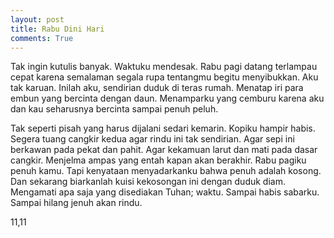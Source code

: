 ```yaml
---
layout: post
title: Rabu Dini Hari
comments: True
---
```


Tak ingin kutulis banyak. Waktuku mendesak. Rabu pagi datang terlampau  cepat karena semalaman segala rupa tentangmu begitu menyibukkan. Aku tak  karuan. Inilah aku, sendirian duduk di teras rumah. Menatap iri para  embun yang bercinta dengan daun. Menamparku yang cemburu karena aku dan  kau seharusnya bercinta sampai penuh peluh.

Tak seperti pisah yang harus  dijalani sedari kemarin. Kopiku hampir habis. Segera tuang cangkir  kedua agar rindu ini tak sendirian. Agar sepi ini berkawan pada pekat  dan pahit. Agar kekamuan larut dan mati pada dasar cangkir. Menjelma  ampas yang entah kapan akan berakhir. Rabu pagiku penuh kamu. Tapi  kenyataan menyadarkanku bahwa penuh adalah kosong. Dan sekarang  biarkanlah kuisi kekosongan ini dengan duduk diam. Mengamati apa saja  yang disediakan Tuhan; waktu. Sampai habis sabarku. Sampai hilang jenuh  akan rindu.

11,11